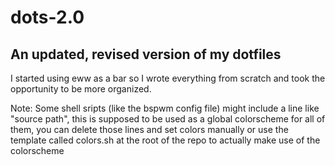 # dots-2.0

## An updated, revised version of my dotfiles

I started using eww as a bar so I wrote everything from scratch and took the opportunity to be more organized.

Note: Some shell sripts (like the bspwm config file) might include a line like "source path", this is supposed to be used as a global colorscheme for all of them, you can delete those lines and set colors manually or use the template called colors.sh at the root of the repo to actually make use of the colorscheme
